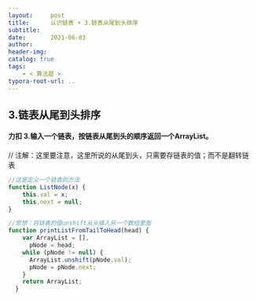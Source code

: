 ```yaml
---
layout:     post
title:      认识链表 + 3.链表从尾到头排序
subtitle:  
date:       2021-06-03
author:     
header-img: 
catalog: true
tags:
    - < 算法题 >
typora-root-url: ..
---
```


## 3.链表从尾到头排序

#### 力扣 3.输入一个链表，按链表从尾到头的顺序返回一个ArrayList。        

// 注解：这里要注意，这里所说的从尾到头，只需要存链表的值；而不是翻转链表       

```javascript
//这是定义一个链表的方法
function ListNode(x) {
    this.val = x;
    this.next = null;
}
```

```javascript
//思想：将链表的值unshift从头插入另一个数组里面
function printListFromTailToHead(head) {
    var ArrayList = [],
      pNode = head;
    while (pNode != null) {
      ArrayList.unshift(pNode.val);
      pNode = pNode.next;
    }
    return ArrayList;
  }
```
